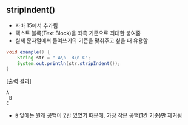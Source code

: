 ## stripIndent()

- 자바 15에서 추가됨
- 텍스트 블록(Text Block)을 좌측 기준으로 최대한 붙여줌
- 실제 문자열에서 들여쓰기의 기준을 맞춰주고 싶을 때 유용함

```java
void example() {
    String str = " A\n  B\n C";
    System.out.println(str.stripIndent());
}
```

[출력 결과]

```
A
 B
C
```

- `B` 앞에는 원래 공백이 2칸 있었기 때문에, 가장 작은 공백(1칸 기준)만 제거됨
